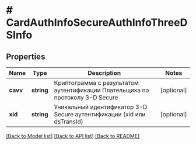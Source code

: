 # # CardAuthInfoSecureAuthInfoThreeDSInfo

## Properties

Name | Type | Description | Notes
------------ | ------------- | ------------- | -------------
**cavv** | **string** | Криптограмма с результатом аутентификации Плательщика по протоколу 3-D Secure | [optional]
**xid** | **string** | Уникальный идентификатор 3-D Secure аутентификации (xid или dsTransId) | [optional]

[[Back to Model list]](../../README.md#models) [[Back to API list]](../../README.md#endpoints) [[Back to README]](../../README.md)
